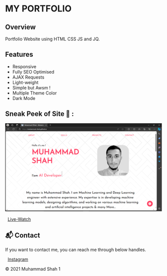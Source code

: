 # MY PORTFOLIO

## Overview

Portfolio Website using HTML CSS JS and JQ.

## Features

- Responsive
- Fully SEO Optimised
- AJAX Requests
- Light-weight
- Simple but Awsm !
- Multiple Theme Color
- Dark Mode

## Sneak Peek of Site 🙈 :

<img src="demo.png" />

&nbsp;&nbsp;<a href="https://muhammad-shah.github.io/">Live-Watch</a>

<h2>📬 Contact</h2>

If you want to contact me, you can reach me through below handles.

&nbsp;&nbsp;<a href="https://www.instagram.com/Muahammad/">Instagram</a>

© 2021 Muhammad Shah
1